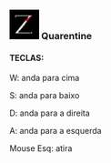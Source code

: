 ### <img src = "src/img/icon.png" alt = "icone" style = "width: 52px;"> Quarentine

#### TECLAS:
W: anda para cima

S: anda para baixo

D: anda para a direita

A: anda para a esquerda

Mouse Esq: atira

<!-- R: recarrega

F: recupera vida -->
